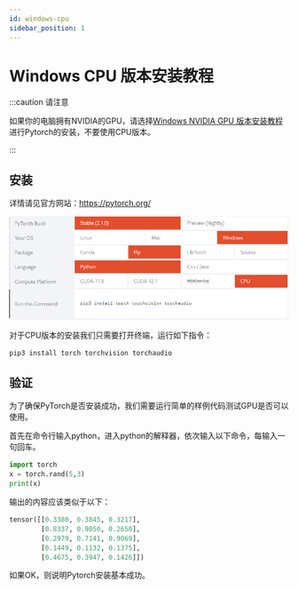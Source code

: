 ```yaml
---
id: windows-cpu
sidebar_position: 1
---
```


# Windows CPU 版本安装教程

:::caution 请注意

如果你的电脑拥有NVIDIA的GPU，请选择[Windows NVIDIA GPU 版本安装教程](./windows_gpu.md)
进行Pytorch的安装，不要使用CPU版本。

:::

## 安装

详情请见官方网站：https://pytorch.org/

![1](img/1.png)

对于CPU版本的安装我们只需要打开终端，运行如下指令：

```bash
pip3 install torch torchvision torchaudio
```

## 验证

为了确保PyTorch是否安装成功，我们需要运行简单的样例代码测试GPU是否可以使用。

首先在命令行输入python，进入python的解释器，依次输入以下命令，每输入一句回车。

```python
import torch
x = torch.rand(5,3)
print(x)
```

输出的内容应该类似于以下：


```python
tensor([[0.3380, 0.3845, 0.3217],
        [0.8337, 0.9050, 0.2650],
        [0.2979, 0.7141, 0.9069],
        [0.1449, 0.1132, 0.1375],
        [0.4675, 0.3947, 0.1426]])
```
如果OK，则说明Pytorch安装基本成功。